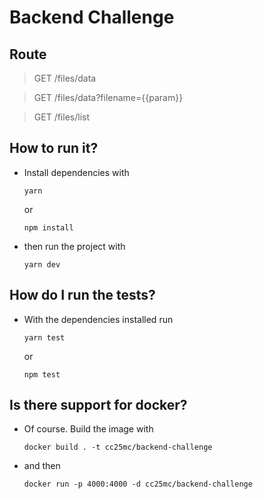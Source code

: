 # Backend Challenge

## Route

> GET /files/data

> GET /files/data?filename={{param}}

> GET /files/list

## How to run it?

- Install dependencies with

  `yarn`

  or

  `npm install`

- then run the project with

  `yarn dev`

## How do I run the tests?

- With the dependencies installed run

  `yarn test`

  or

  `npm test`

## Is there support for docker?

- Of course. Build the image with

  `docker build . -t cc25mc/backend-challenge`

- and then

  `docker run -p 4000:4000 -d cc25mc/backend-challenge`

